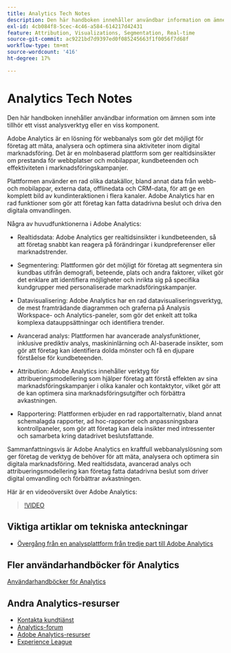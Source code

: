 ```yaml
---
title: Analytics Tech Notes
description: Den här handboken innehåller användbar information om ämnen som inte tillhör ett visst analysverktyg eller en viss komponent.
exl-id: 4cb084f8-5cec-4c46-a584-614217d42431
feature: Attribution, Visualizations, Segmentation, Real-time
source-git-commit: ac9221bd7d9397ed0f085245663f1f0056f7d68f
workflow-type: tm+mt
source-wordcount: '416'
ht-degree: 17%

---
```


# Analytics Tech Notes

Den här handboken innehåller användbar information om ämnen som inte tillhör ett visst analysverktyg eller en viss komponent.

Adobe Analytics är en lösning för webbanalys som gör det möjligt för företag att mäta, analysera och optimera sina aktiviteter inom digital marknadsföring. Det är en molnbaserad plattform som ger realtidsinsikter om prestanda för webbplatser och mobilappar, kundbeteenden och effektiviteten i marknadsföringskampanjer.

Plattformen använder en rad olika datakällor, bland annat data från webb- och mobilappar, externa data, offlinedata och CRM-data, för att ge en komplett bild av kundinteraktionen i flera kanaler. Adobe Analytics har en rad funktioner som gör att företag kan fatta datadrivna beslut och driva den digitala omvandlingen.

Några av huvudfunktionerna i Adobe Analytics:

* Realtidsdata: Adobe Analytics ger realtidsinsikter i kundbeteenden, så att företag snabbt kan reagera på förändringar i kundpreferenser eller marknadstrender.

* Segmentering: Plattformen gör det möjligt för företag att segmentera sin kundbas utifrån demografi, beteende, plats och andra faktorer, vilket gör det enklare att identifiera möjligheter och inrikta sig på specifika kundgrupper med personaliserade marknadsföringskampanjer.

* Datavisualisering: Adobe Analytics har en rad datavisualiseringsverktyg, de mest framträdande diagrammen och graferna på Analysis Workspace- och Analytics-paneler, som gör det enkelt att tolka komplexa datauppsättningar och identifiera trender.

* Avancerad analys: Plattformen har avancerade analysfunktioner, inklusive prediktiv analys, maskininlärning och AI-baserade insikter, som gör att företag kan identifiera dolda mönster och få en djupare förståelse för kundbeteenden.

* Attribution: Adobe Analytics innehåller verktyg för attribueringsmodellering som hjälper företag att förstå effekten av sina marknadsföringskampanjer i olika kanaler och kontaktytor, vilket gör att de kan optimera sina marknadsföringsutgifter och förbättra avkastningen.

* Rapportering: Plattformen erbjuder en rad rapportalternativ, bland annat schemalagda rapporter, ad hoc-rapporter och anpassningsbara kontrollpaneler, som gör att företag kan dela insikter med intressenter och samarbeta kring datadrivet beslutsfattande.

Sammanfattningsvis är Adobe Analytics en kraftfull webbanalyslösning som ger företag de verktyg de behöver för att mäta, analysera och optimera sin digitala marknadsföring. Med realtidsdata, avancerad analys och attribueringsmodellering kan företag fatta datadrivna beslut som driver digital omvandling och förbättrar avkastningen.

Här är en videoöversikt över Adobe Analytics:

>[!VIDEO](https://video.tv.adobe.com/v/27429/?quality=12)

## Viktiga artiklar om tekniska anteckningar

* [Övergång från en analysplattform från tredje part till Adobe Analytics](ga-to-aa/home.md)

## Fler användarhandböcker för Analytics

[Användarhandböcker för Analytics](https://experienceleague.adobe.com/docs/analytics.html)

## Andra Analytics-resurser

* [Kontakta kundtjänst](https://experienceleague.adobe.com/?support-solution=Analytics&amp;lang=sv#support)
* [Analytics-forum](https://forums.adobe.com/community/experience-cloud/analytics-cloud/analytics)
* [Adobe Analytics-resurser](https://forums.adobe.com/message/10660755)
* [Experience League](https://landing.adobe.com/experience-league/)
